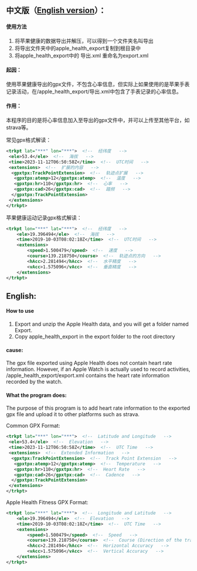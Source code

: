 ## 中文版（[English version](#English)）：
#### 使用方法
1. 将苹果健康的数据导出并解压，可以得到一个文件夹名叫导出
2. 将导出文件夹中的apple_health_export复制到根目录中
3. 将apple_health_export中的 导出.xml 重命名为export.xml

#### 起因：

使用苹果健康导出的gpx文件，不包含心率信息，但实际上如果使用的是苹果手表记录活动，在/apple_health_export/导出.xml中包含了手表记录的心率信息。

#### 作用：

本程序的目的是将心率信息加入至导出的gpx文件中，并可以上传至其他平台，如strava等。

常见gpx格式解读：
```xml
<trkpt lat="***" lon="***">  <!--  经纬度   -->
 <ele>53.4</ele>  <!--  海拔   -->
 <time>2023-11-12T06:50:58Z</time>  <!--  UTC时间   -->
 <extensions>  <!--  扩展的内容   -->
  <gpxtpx:TrackPointExtension>  <!--  轨迹点扩展   -->
   <gpxtpx:atemp>12</gpxtpx:atemp>  <!--  温度   -->
   <gpxtpx:hr>110</gpxtpx:hr>  <!--  心率   -->
   <gpxtpx:cad>26</gpxtpx:cad>  <!--  踏频   -->
  </gpxtpx:TrackPointExtension>
 </extensions>
</trkpt>
```
苹果健康运动记录gpx格式解读：
```xml
<trkpt lon="***" lat="***">  <!--  经纬度   -->
    <ele>19.396494</ele>  <!--  海拔   -->
    <time>2019-10-03T08:02:18Z</time>  <!--  UTC时间   -->
    <extensions>
        <speed>1.500479</speed>  <!--  速度   -->
        <course>139.218750</course>  <!--  轨迹点的方向   -->
        <hAcc>2.281494</hAcc>  <!--  水平精度   -->
        <vAcc>1.575096</vAcc>  <!--  垂直精度   -->
    </extensions>
</trkpt>
```


## English:
#### How to use
1. Export and unzip the Apple Health data, and you will get a folder named Export.
2. Copy apple_health_export in the export folder to the root directory

#### cause:

The gpx file exported using Apple Health does not contain heart rate information. However, if an Apple Watch is actually used to record activities, /apple_health_export/export.xml contains the heart rate information recorded by the watch.

#### What the program does:

The purpose of this program is to add heart rate information to the exported gpx file and upload it to other platforms such as strava.

Common GPX Format:
```xml
<trkpt lat="***" lon="***">  <!--  Latitude and Longitude   -->
 <ele>53.4</ele>  <!--  Elevation   -->
 <time>2023-11-12T06:50:58Z</time>  <!--  UTC Time   -->
 <extensions>  <!--  Extended Information   -->
  <gpxtpx:TrackPointExtension>  <!--  Track Point Extension   -->
   <gpxtpx:atemp>12</gpxtpx:atemp>  <!--  Temperature   -->
   <gpxtpx:hr>110</gpxtpx:hr>  <!--  Heart Rate   -->
   <gpxtpx:cad>26</gpxtpx:cad>  <!--  Cadence   -->
  </gpxtpx:TrackPointExtension>
 </extensions>
</trkpt>
```

Apple Health Fitness GPX Format:
```xml
<trkpt lon="***" lat="***">  <!--  Longitude and Latitude   -->
    <ele>19.396494</ele>  <!--  Elevation   -->
    <time>2019-10-03T08:02:18Z</time>  <!--  UTC Time   -->
    <extensions>
        <speed>1.500479</speed>  <!--  Speed   -->
        <course>139.218750</course>  <!--  Course (Direction of the track point)   -->
        <hAcc>2.281494</hAcc>  <!--  Horizontal Accuracy   -->
        <vAcc>1.575096</vAcc>  <!--  Vertical Accuracy   -->
    </extensions>
</trkpt>
```